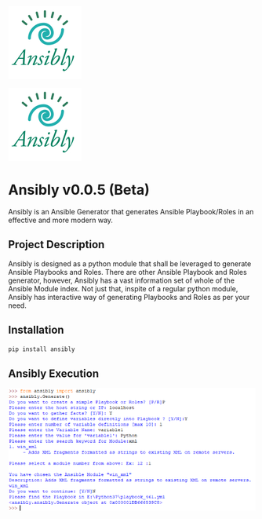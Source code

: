 ![alt text](https://github.com/maheshkrishnagopal/Ansibly/blob/master/images/anisbly_logo_final.jpg "Ansibly Logo")


<img src="https://github.com/maheshkrishnagopal/Ansibly/blob/master/images/anisbly_logo_final.jpg"/>

# Ansibly v0.0.5 (Beta)
  Ansibly is an Ansible Generator that generates Ansible Playbook/Roles in an effective and more modern way.

## Project Description
   Ansibly is designed as a python module that shall be leveraged to generate Ansible Playbooks and Roles. There are other Ansible Playbook and Roles generator, however, Ansibly has a vast information set of whole of the Ansible Module index. Not just that, inspite of a regular python module, Ansibly has interactive way of generating Playbooks and Roles as per your need.
   
## Installation
```bash
pip install ansibly
```

## Ansibly Execution
![alt text](https://github.com/maheshkrishnagopal/Ansibly/blob/master/images/Example.PNG "Executing Ansibly")
